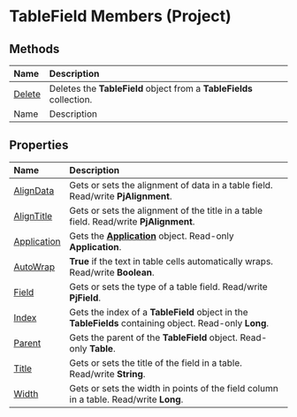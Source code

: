 
# TableField Members (Project)


## Methods



|**Name**|**Description**|
|:-----|:-----|
| [Delete](b8bd5b48-4c64-898b-70d4-5b0ef5c02f19.md)|Deletes the  **TableField** object from a **TableFields** collection.|
|Name|Description|

## Properties



|**Name**|**Description**|
|:-----|:-----|
| [AlignData](9cd7bef5-a0aa-7150-e6bf-7e5f23632402.md)|Gets or sets the alignment of data in a table field. Read/write  **PjAlignment**.|
| [AlignTitle](2343c215-52e7-4cb5-bc14-8902530a6f3b.md)|Gets or sets the alignment of the title in a table field. Read/write  **PjAlignment**.|
| [Application](99a21204-a913-2c8b-d00e-e05eece6992c.md)|Gets the  **[Application](8eb91712-7784-a102-38c0-19bb056c27e9.md)** object. Read-only **Application**.|
| [AutoWrap](03364d30-736e-ae90-8e68-bf702b40444e.md)| **True** if the text in table cells automatically wraps. Read/write **Boolean**.|
| [Field](faeb3521-d25b-7474-cb35-e22cd2daffc7.md)|Gets or sets the type of a table field. Read/write  **PjField**.|
| [Index](7580e8ed-2f4a-073c-a76e-49bb342ec34c.md)|Gets the index of a  **TableField** object in the **TableFields** containing object. Read-only **Long**.|
| [Parent](a16ace58-00e9-9ca3-ffbe-183ade647288.md)|Gets the parent of the  **TableField** object. Read-only **Table**.|
| [Title](19ee2239-0a1c-73ca-9ea4-21fdfc924d65.md)|Gets or sets the title of the field in a table. Read/write  **String**.|
| [Width](ff691a5d-9d39-3ba2-f277-bebd56272a94.md)|Gets or sets the width in points of the field column in a table. Read/write  **Long**.|
